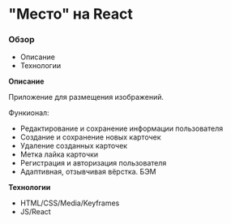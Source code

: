 # "Место" на React

### Обзор
* Описание
* Технологии

**Описание**

Приложение для размещения изображений.

Функионал:
* Редактирование и сохранение информации пользователя
* Создание и сохранение новых карточек
* Удаление созданных карточек
* Метка лайка карточки
* Регистрация и авторизация пользователя
* Адаптивная, отзывчивая вёрстка. БЭМ

**Технологии**

* HTML/CSS/Media/Keyframes
* JS/React
